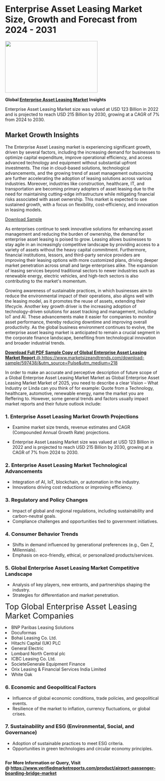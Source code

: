 <H1>Enterprise Asset Leasing Market Size, Growth and Forecast from 2024 - 2031</H1><img class="aligncenter size-medium wp-image-584254" src="https://thirdeyenews.in/wp-content/uploads/2024/09/Global-Market-Research-300x168.jpeg" alt="" width="300" height="168" /><p><strong>Global&nbsp;<a href="https://www.marketsizeandtrends.com/download-sample/597438/&amp;utm_source=Pulse&amp;utm_medium=218">Enterprise Asset Leasing Market</a> Insights</strong></p><p>Enterprise Asset Leasing Market size was valued at USD 123 Billion in 2022 and is projected to reach USD 215 Billion by 2030, growing at a CAGR of 7% from 2024 to 2030.</p><p><h2>Market Growth Insights</h2> <p>The Enterprise Asset Leasing market is experiencing significant growth, driven by several factors, including the increasing demand for businesses to optimize capital expenditure, improve operational efficiency, and access advanced technology and equipment without substantial upfront investments. The rise in cloud-based solutions, technological advancements, and the growing trend of asset management outsourcing are further accelerating the adoption of leasing solutions across various industries. Moreover, industries like construction, healthcare, IT, and transportation are becoming primary adopters of asset leasing due to the need for maintaining cutting-edge infrastructure while mitigating financial risks associated with asset ownership. This market is expected to see sustained growth, with a focus on flexibility, cost-efficiency, and innovation in leasing models.</p> <p><a href="#">Download Sample</a></p> <p>As enterprises continue to seek innovative solutions for enhancing asset management and reducing the burden of ownership, the demand for enterprise asset leasing is poised to grow. Leasing allows businesses to stay agile in an increasingly competitive landscape by providing access to a variety of assets without the heavy capital commitment. Furthermore, financial institutions, lessors, and third-party service providers are improving their leasing options with more customized plans, driving deeper market penetration across small and large enterprises alike. The expansion of leasing services beyond traditional sectors to newer industries such as renewable energy, electric vehicles, and high-tech sectors is also contributing to the market's momentum.</p> <p>Growing awareness of sustainable practices, in which businesses aim to reduce the environmental impact of their operations, also aligns well with the leasing model, as it promotes the reuse of assets, extending their lifecycle. Another key growth driver is the increasing adoption of technology-driven solutions for asset tracking and management, including IoT and AI. These advancements make it easier for companies to monitor asset performance, thereby reducing downtime and improving overall productivity. As the global business environment continues to evolve, the enterprise asset leasing market is anticipated to remain a crucial segment in the corporate finance landscape, benefiting from technological innovation and broader industrial trends.</p> <p><a href="#"></p><p><span class=""><strong>Download Full PDF Sample Copy of Global Enterprise Asset Leasing Market Report</strong> @ <a href="https://www.marketsizeandtrends.com/download-sample/597438/&amp;utm_source=Pulse&amp;utm_medium=218" target="_blank">https://www.marketsizeandtrends.com/download-sample/597438/&amp;utm_source=Pulse&amp;utm_medium=218</a></span></p><p>In order to make an accurate and perceptive description of future scope of a Global&nbsp;Enterprise Asset Leasing Market Market as Global&nbsp;Enterprise Asset Leasing Market Market of 2025, you need to describe a clear Vision &ndash; What Industry or Linda can you think of for example: Quote from a Technology, healthcare, automotive, renewable energy, name the market you are Reffering to. However, some general trends and factors usually impact market reports and their future outlook include:</p><h3>1.&nbsp;<strong>Enterprise Asset Leasing Market Growth Projections</strong></h3><ul><li>Examine market size trends, revenue estimates and CAGR (Compounded Annual Growth Rate) projections.</li><li><p>Enterprise Asset Leasing Market size was valued at USD 123 Billion in 2022 and is projected to reach USD 215 Billion by 2030, growing at a CAGR of 7% from 2024 to 2030.</p></li></ul><h3>2.&nbsp;<strong>Enterprise Asset Leasing Market Technological Advancements</strong></h3><ul><li>Integration of AI, IoT, blockchain, or automation in the industry.</li><li>Innovations driving cost reductions or improving efficiency.</li></ul><h3>3.&nbsp;<strong>Regulatory and Policy Changes</strong></h3><ul><li>Impact of global and regional regulations, including sustainability and carbon-neutral goals.</li><li>Compliance challenges and opportunities tied to government initiatives.</li></ul><h3>4.&nbsp;<strong>Consumer Behavior Trends</strong></h3><ul><li>Shifts in demand influenced by generational preferences (e.g., Gen Z, Millennials).</li><li>Emphasis on eco-friendly, ethical, or personalized products/services.</li></ul><h3>5.&nbsp;<strong>Global Enterprise Asset Leasing Market Competitive Landscape</strong></h3><ul><li>Analysis of key players, new entrants, and partnerships shaping the industry.</li><li>Strategies for differentiation and market penetration.</li></ul><p data-pm-slice="1 1 []"><span style="color: inherit; font-family: inherit; font-size: 25px;">Top Global Enterprise Asset Leasing Market Companies</span></p><div class="" data-test-id=""><p><li>BNP Paribas Leasing Solutions</li><li> Docuformas</li><li> Bohai Leasing Co. Ltd.</li><li> Hitachi Capital (UK) PLC</li><li> General Electric</li><li> Lombard North Central plc</li><li> ICBC Leasing Co. Ltd.</li><li> SocieteGenerale Equipment Finance</li><li> Orix Leasing & Financial Services India Limited</li><li> White Oak</li></p></div><h3>6.&nbsp;<strong>Economic and Geopolitical Factors</strong></h3><ul><li>Influence of global economic conditions, trade policies, and geopolitical events.</li><li>Resilience of the market to inflation, currency fluctuations, or global crises.</li></ul><h3>7.&nbsp;<strong>Sustainability and ESG (Environmental, Social, and Governance)</strong></h3><ul><li>Adoption of sustainable practices to meet ESG criteria.</li><li>Opportunities in green technologies and circular economy principles.</li></ul><h2><strong style="font-size: 14px;">For More Information or Query, Visit @&nbsp;</strong><a style="background-color: #ffffff; font-size: 14px;" href="https://www.marketsizeandtrends.com/report/enterprise-asset-leasing-market/" target="_blank">https://www.verifiedmarketreports.com/product/airport-passenger-boarding-bridge-market</a></h2>
